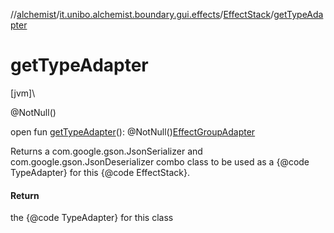 //[alchemist](../../../index.md)/[it.unibo.alchemist.boundary.gui.effects](../index.md)/[EffectStack](index.md)/[getTypeAdapter](get-type-adapter.md)

# getTypeAdapter

[jvm]\

@NotNull()

open fun [getTypeAdapter](get-type-adapter.md)(): @NotNull()[EffectGroupAdapter](../../it.unibo.alchemist.boundary.gui.effects.json/-effect-group-adapter/index.md)

Returns a com.google.gson.JsonSerializer and com.google.gson.JsonDeserializer combo class to be used as a {@code TypeAdapter} for this {@code EffectStack}.

#### Return

the {@code TypeAdapter} for this class
